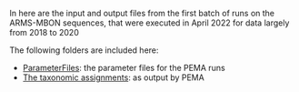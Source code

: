 In here are the input and output files from the first batch of runs on the ARMS-MBON sequences, that were executed in April 2022 for data largely from 2018 to 2020 

The following folders are included here:
* [ParameterFiles](https://github.com/arms-mbon/data_workspace/tree/main/AnalysisData/FromPEMA/processing_batch1/parameter_files): the parameter files for the PEMA runs 
* [The taxonomic assignments](https://github.com/arms-mbon/data_workspace/tree/main/AnalysisData/FromPEMA/processing_batch1/taxonomic_assignments): as output by PEMA
